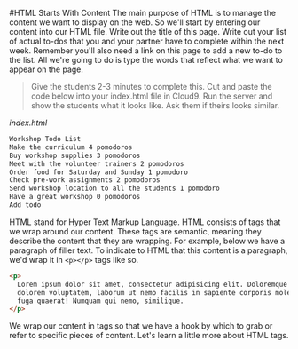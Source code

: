 #HTML Starts With Content
The main purpose of HTML is to manage the content we want to display on the web. So we'll start by entering our content into our HTML file. Write out the title of this page. Write out your list of actual to-dos that you and your partner have to complete within the next week. Remember you'll also need a link on this page to add a new to-do to the list. All we're going to do is type the words that reflect what we want to appear on the page.

>Give the students 2-3 minutes to complete this. Cut and paste the code below into your index.html file in Cloud9. Run the server and show the students what it looks like. Ask them if theirs looks similar.

*index.html*
```HTML
Workshop Todo List
Make the curriculum 4 pomodoros
Buy workshop supplies 3 pomodoros
Meet with the volunteer trainers 2 pomodoros
Order food for Saturday and Sunday 1 pomodoro
Check pre-work assignments 2 pomodoros
Send workshop location to all the students 1 pomodoro
Have a great workshop 0 pomodoros
Add todo
```

HTML stand for Hyper Text Markup Language. HTML consists of tags that we wrap around our content. These tags are semantic, meaning they describe the content that they are wrapping. For example, below we have a paragraph of filler text. To indicate to HTML that this content is a paragraph, we'd wrap it in `<p></p>` tags like so.
```HTML
<p>
  Lorem ipsum dolor sit amet, consectetur adipisicing elit. Doloremque officia dignissimos,
  dolorem voluptatem, laborum ut nemo facilis in sapiente corporis molestiae, iusto vero consequatur
  fuga quaerat! Numquam qui nemo, similique.
</p>
```

We wrap our content in tags so that we have a hook by which to grab or refer to specific pieces of content. Let's learn a little more about HTML tags.
